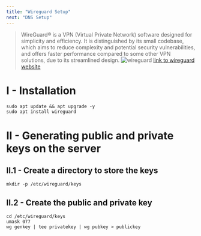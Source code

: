 ```yaml
---
title: "Wireguard Setup"
next: "DNS Setup"
---
```


> WireGuard® is a VPN (Virtual Private Network) software designed for simplicity and efficiency. It is distinguished by its small codebase, which aims to reduce complexity and potential security 
> vulnerabilities, and offers faster performance compared to some other VPN solutions, due to its streamlined design.
![wireguard](https://www.wireguard.com/img/wireguard.svg)
[link to wireguard website](https://www.wireguard.com/)

# I - Installation 
```terminal
sudo apt update && apt upgrade -y
sudo apt install wireguard
```

# II - Generating public and private keys on the server

## II.1 - Create a directory to store the keys
```terminal
mkdir -p /etc/wireguard/keys
```

## II.2 - Create the public and private key
```terminal
cd /etc/wireguard/keys
umask 077
wg genkey | tee privatekey | wg pubkey > publickey